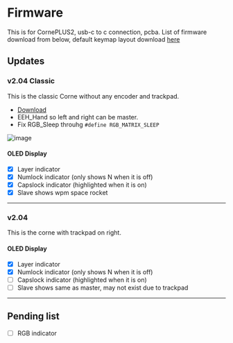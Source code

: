 # Firmware
This is for CornePLUS2, usb-c to c connection, pcba. List of firmware download from below, default keymap layout download [here](https://cdn.shopify.com/s/files/1/0691/8963/2259/files/corneplus_layout.vil?v=1733360318)

## Updates

### v2.04 Classic
This is the classic Corne without any encoder and trackpad. 
- [Download](https://cdn.shopify.com/s/files/1/0691/8963/2259/files/xcmkb_crkbd_rev1_vialplus204-c.uf2?v=1733362630)
- EEH_Hand so left and right can be master.
- Fix RGB_Sleep throuhg `#define RGB_MATRIX_SLEEP`

![image](https://github.com/user-attachments/assets/6296f95a-1455-4742-ae9f-0b2f9e1e3645)

#### OLED Display
- [x] Layer indicator
- [x] Numlock indicator (only shows N when it is off)
- [x] Capslock indicator (highlighted when it is on)
- [x] Slave shows wpm space rocket

---

### v2.04
This is the corne with trackpad on right. 

#### OLED Display
- [x] Layer indicator
- [x] Numlock indicator (only shows N when it is off)
- [ ] Capslock indicator (highlighted when it is on)
- [ ] Slave shows same as master, may not exist due to trackpad
***
## Pending list
- [ ] RGB indicator


